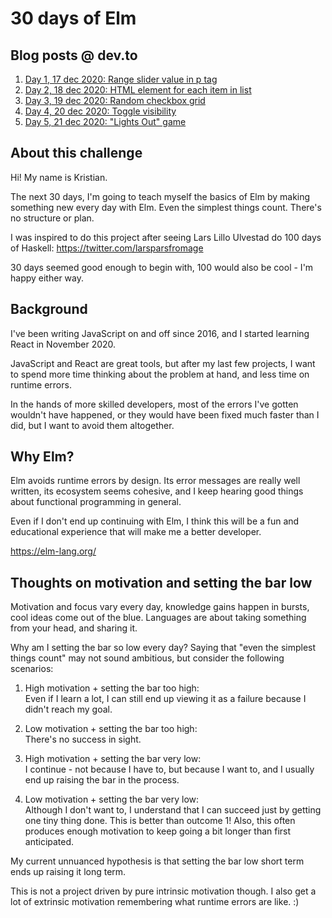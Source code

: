 # 30 days of Elm

## Blog posts @ dev.to

1. [Day 1, 17 dec 2020: Range slider value in p tag](https://dev.to/kristianpedersen/30-days-of-elm-1-30-show-range-slider-value-in-p-tag-jdb)
2. [Day 2, 18 dec 2020: HTML element for each item in list](https://dev.to/kristianpedersen/30daysofelm-day-2-html-element-for-each-item-in-list-3d20)
3. [Day 3, 19 dec 2020: Random checkbox grid](https://dev.to/kristianpedersen/30daysofelm-day-3-random-checkbox-grid-29j5)
4. [Day 4, 20 dec 2020: Toggle visibility](https://dev.to/kristianpedersen/30daysofelm-day-4-toggle-visibility-1141)
5. [Day 5, 21 dec 2020: "Lights Out" game](https://dev.to/kristianpedersen/30daysofelm-day-5-lights-out-game-4b16)

## About this challenge
Hi! My name is Kristian. 

The next 30 days, I'm going to teach myself the basics of Elm by making something new every day with Elm. Even the simplest things count. There's no structure or plan.

I was inspired to do this project after seeing Lars Lillo Ulvestad do 100 days of Haskell: https://twitter.com/larsparsfromage

30 days seemed good enough to begin with, 100 would also be cool - I'm happy either way.

## Background

I've been writing JavaScript on and off since 2016, and I started learning React in November 2020.

JavaScript and React are great tools, but after my last few projects, I want to spend more time thinking about the problem at hand, and less time on runtime errors.

In the hands of more skilled developers, most of the errors I've gotten wouldn't have happened, or they would have been fixed much faster than I did, but I want to avoid them altogether.

## Why Elm?

Elm avoids runtime errors by design. Its error messages are really well written, its ecosystem seems cohesive, and I keep hearing good things about functional programming in general. 

Even if I don't end up continuing with Elm, I think this will be a fun and educational experience that will make me a better developer.

https://elm-lang.org/

## Thoughts on motivation and setting the bar low

Motivation and focus vary every day, knowledge gains happen in bursts, cool ideas come out of the blue. Languages are about taking something from your head, and sharing it.

Why am I setting the bar so low every day? Saying that "even the simplest things count" may not sound ambitious, but consider the following scenarios:

1. High motivation + setting the bar too high: <br>Even if I learn a lot, I can still end up viewing it as a failure because I didn't reach my goal.

2. Low motivation + setting the bar too high: <br>There's no success in sight.

3. High motivation + setting the bar very low: <br>I continue - not because I have to, but because I want to, and I usually end up raising the bar in the process.

4. Low motivation + setting the bar very low: <br>Although I don't want to, I understand that I can succeed just by getting one tiny thing done. This is better than outcome 1! Also, this often produces enough motivation to keep going a bit longer than first anticipated.

My current unnuanced hypothesis is that setting the bar low short term ends up raising it long term.

This is not a project driven by pure intrinsic motivation though. I also get a lot of extrinsic motivation remembering what runtime errors are like. :)
